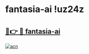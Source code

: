 # fantasia-ai !uz24z

# <h2><a href="https://veytht.esa.edu.pl?title=fantasia-ai&ref=uz24z">🔗👉 🔴 fantasia-ai</a></h2>

[![acn](https://github.com/user-attachments/assets/0f9c940e-d8b0-45ae-aac7-cd30a18b3e1c)](https://veytht.esa.edu.pl?title=fantasia-ai&ref=uz24z)

